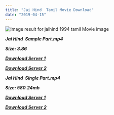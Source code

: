 ```yaml
---
title: "Jai Hind  Tamil Movie Download"
date: "2019-04-15"
---
```


![Image result for jaihind 1994 tamil Movie image](https://upload.wikimedia.org/wikipedia/en/thumb/b/be/Jai_Hind_2.jpg/220px-Jai_Hind_2.jpg)

**_Jai Hind  Sample Part.mp4_**

**_Size: 3.86_** 

**_[Download Server 1](http://b3.wetransfer.vip/files/{169df08cb8e74ebadb8a44297cb1b6497cb77520eb9064bb3027e0e0c1bcc485}20Actor{169df08cb8e74ebadb8a44297cb1b6497cb77520eb9064bb3027e0e0c1bcc485}20Hits{169df08cb8e74ebadb8a44297cb1b6497cb77520eb9064bb3027e0e0c1bcc485}20Collection/Arjun{169df08cb8e74ebadb8a44297cb1b6497cb77520eb9064bb3027e0e0c1bcc485}20Movies{169df08cb8e74ebadb8a44297cb1b6497cb77520eb9064bb3027e0e0c1bcc485}20Collection/Jai{169df08cb8e74ebadb8a44297cb1b6497cb77520eb9064bb3027e0e0c1bcc485}20Hind{169df08cb8e74ebadb8a44297cb1b6497cb77520eb9064bb3027e0e0c1bcc485}20(1994)/Jai{169df08cb8e74ebadb8a44297cb1b6497cb77520eb9064bb3027e0e0c1bcc485}20Hind{169df08cb8e74ebadb8a44297cb1b6497cb77520eb9064bb3027e0e0c1bcc485}20(1994){169df08cb8e74ebadb8a44297cb1b6497cb77520eb9064bb3027e0e0c1bcc485}20Sample{169df08cb8e74ebadb8a44297cb1b6497cb77520eb9064bb3027e0e0c1bcc485}20HD.mp4)_**

**_[Download Server 2](http://b3.wetransfer.vip/files/{169df08cb8e74ebadb8a44297cb1b6497cb77520eb9064bb3027e0e0c1bcc485}20Actor{169df08cb8e74ebadb8a44297cb1b6497cb77520eb9064bb3027e0e0c1bcc485}20Hits{169df08cb8e74ebadb8a44297cb1b6497cb77520eb9064bb3027e0e0c1bcc485}20Collection/Arjun{169df08cb8e74ebadb8a44297cb1b6497cb77520eb9064bb3027e0e0c1bcc485}20Movies{169df08cb8e74ebadb8a44297cb1b6497cb77520eb9064bb3027e0e0c1bcc485}20Collection/Jai{169df08cb8e74ebadb8a44297cb1b6497cb77520eb9064bb3027e0e0c1bcc485}20Hind{169df08cb8e74ebadb8a44297cb1b6497cb77520eb9064bb3027e0e0c1bcc485}20(1994)/Jai{169df08cb8e74ebadb8a44297cb1b6497cb77520eb9064bb3027e0e0c1bcc485}20Hind{169df08cb8e74ebadb8a44297cb1b6497cb77520eb9064bb3027e0e0c1bcc485}20(1994){169df08cb8e74ebadb8a44297cb1b6497cb77520eb9064bb3027e0e0c1bcc485}20Sample{169df08cb8e74ebadb8a44297cb1b6497cb77520eb9064bb3027e0e0c1bcc485}20HD.mp4)_**

**_Jai Hind  Single Part.mp4_**

**_Size: 580.24mb_**

**_[Download Server 1](http://b3.wetransfer.vip/files/{169df08cb8e74ebadb8a44297cb1b6497cb77520eb9064bb3027e0e0c1bcc485}20Actor{169df08cb8e74ebadb8a44297cb1b6497cb77520eb9064bb3027e0e0c1bcc485}20Hits{169df08cb8e74ebadb8a44297cb1b6497cb77520eb9064bb3027e0e0c1bcc485}20Collection/Arjun{169df08cb8e74ebadb8a44297cb1b6497cb77520eb9064bb3027e0e0c1bcc485}20Movies{169df08cb8e74ebadb8a44297cb1b6497cb77520eb9064bb3027e0e0c1bcc485}20Collection/Jai{169df08cb8e74ebadb8a44297cb1b6497cb77520eb9064bb3027e0e0c1bcc485}20Hind{169df08cb8e74ebadb8a44297cb1b6497cb77520eb9064bb3027e0e0c1bcc485}20(1994)/Jai{169df08cb8e74ebadb8a44297cb1b6497cb77520eb9064bb3027e0e0c1bcc485}20Hind{169df08cb8e74ebadb8a44297cb1b6497cb77520eb9064bb3027e0e0c1bcc485}20(1994){169df08cb8e74ebadb8a44297cb1b6497cb77520eb9064bb3027e0e0c1bcc485}20Single{169df08cb8e74ebadb8a44297cb1b6497cb77520eb9064bb3027e0e0c1bcc485}20Part{169df08cb8e74ebadb8a44297cb1b6497cb77520eb9064bb3027e0e0c1bcc485}20HD.mp4)_**

**_[Download Server 2](http://b3.wetransfer.vip/files/{169df08cb8e74ebadb8a44297cb1b6497cb77520eb9064bb3027e0e0c1bcc485}20Actor{169df08cb8e74ebadb8a44297cb1b6497cb77520eb9064bb3027e0e0c1bcc485}20Hits{169df08cb8e74ebadb8a44297cb1b6497cb77520eb9064bb3027e0e0c1bcc485}20Collection/Arjun{169df08cb8e74ebadb8a44297cb1b6497cb77520eb9064bb3027e0e0c1bcc485}20Movies{169df08cb8e74ebadb8a44297cb1b6497cb77520eb9064bb3027e0e0c1bcc485}20Collection/Jai{169df08cb8e74ebadb8a44297cb1b6497cb77520eb9064bb3027e0e0c1bcc485}20Hind{169df08cb8e74ebadb8a44297cb1b6497cb77520eb9064bb3027e0e0c1bcc485}20(1994)/Jai{169df08cb8e74ebadb8a44297cb1b6497cb77520eb9064bb3027e0e0c1bcc485}20Hind{169df08cb8e74ebadb8a44297cb1b6497cb77520eb9064bb3027e0e0c1bcc485}20(1994){169df08cb8e74ebadb8a44297cb1b6497cb77520eb9064bb3027e0e0c1bcc485}20Single{169df08cb8e74ebadb8a44297cb1b6497cb77520eb9064bb3027e0e0c1bcc485}20Part{169df08cb8e74ebadb8a44297cb1b6497cb77520eb9064bb3027e0e0c1bcc485}20HD.mp4)_**
